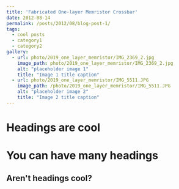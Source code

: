 ```yaml
---
title: 'Fabricated One-layer Memristor Crossbar'
date: 2012-08-14
permalink: /posts/2012/08/blog-post-1/
tags:
  - cool posts
  - category1
  - category2
gallery:
  - url: photo/2019_one_layer_memristor/IMG_2369_2.jpg
    image_path: photo/2019_one_layer_memristor/IMG_2369_2.jpg
    alt: "placeholder image 1"
    title: "Image 1 title caption"
  - url: photo/2019_one_layer_memristor/IMG_5511.JPG
    image_path: /photo/2019_one_layer_memristor/IMG_5511.JPG
    alt: "placeholder image 2"
    title: "Image 2 title caption"
---
```





Headings are cool
======

You can have many headings
======

Aren't headings cool?
------